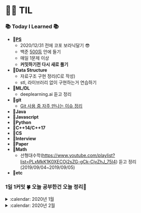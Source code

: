 # :woman_technologist: TIL
### :books: Today I Learned :books:
* **:file_folder:[PS](https://github.com/sooooojinlee/TIL/tree/master/PS)**
  * 2020/12/31 전에 코포 보라닉달기 :sunglasses:
  * 백준 [500등](https://www.acmicpc.net/user/jaq0424) 안에 들기
  * 매일 1문제 이상
  * **커밋하기전 다시 새로 풀기**
* **:file_folder:Data Structure**
  * 자료구조 구현 정리(C로 작성)
  * stl, 라이브러리 없이 구현하는거 연습하기
* **:file_folder:ML/DL**
  * deeplearning.ai 듣고 정리
* **:file_folder:git**
  * [Git 사용 중 자주 만나는 이슈 정리](https://parksb.github.io/article/28.html)
* **:file_folder:Java**
* **:file_folder:Javascript**
* **:file_folder:Python**
* **:file_folder:C++14/C++17**
* **:file_folder:CS**
* **:file_folder:Interview**
* **:file_folder:Paper**
* **:file_folder:Math**
  * 선형대수학(https://www.youtube.com/playlist?list=PLxMkK1K0XECOj2sZG-gCk-CjvZhJ_75I4) 듣고 정리(2019/09/04~2019/09/05)
* **:file_folder:etc**

### 1일 1커밋 :four_leaf_clover: 오늘 공부한건 오늘 정리:pencil:
<details>
 <summary> :calendar: 2020년 1월</summary>
<div markdown="1">
 
##### 200127 월
* 16924 십자가 찾기 다시 풂
##### 200128 화
* 16922 로마 숫자 만들기 다시 풂
* 16988 Baaaaaaaaaduk2 (Easy) 맞왜틀..
##### 200129 수
* 17070 파이프 옮기기, 15686 치킨배달, 16637 괄호 추가하기 다시 풂
* 1413 제 1종 스털링 수...? :thinking:
##### 200130 목
* 17406 배열 돌리기4
  * algorithm 헤더에 rotate 같은 것도 있던데... 
  for문으로 삽질안하고  
  ```rotate(group.rbegin(), group.rbegin()+1, group.rend())```  
  같은 방법도 있음...:innocent:
  * 기출 중에 톱니바퀴랑 비슷한 듯
  * algorithm, tuple 헤더 없이 하는 ps 머리에 쥐난다 :woman_facepalming:
* 15684 사다리 조작 다시 풂
* 16968 차량 번호판
##### 200131 금
* PPHUB 예쁘다.. 위젯에 잔디밭 깔리는거:relaxed:
</div>
</details>
<details>
 <summary> :calendar: 2020년 2월</summary>
<div markdown="1">
 
##### 200202 일
* 16917 양념 반 후라이드 반
* 16937 두 스티커
* 16988 Baaaaaaaaaduk2 (Easy)
* 16945 매직 스퀘어로 변경하기
* 크기 N * N 행렬 A의 B제곱 -> 시간복잡도 O(N^3logB)
* int 범위를 초과하는 피보나치 수 -> 피사노 주기
  * 피보나치 수를 k로 나눈 나머지는 주기를 갖는다
  * But, N번 째 피보나치 수 (N <= 1000000000000000) k가 매우 클 때 (k = 1000000007) 행렬 제곱 이용 
  
##### 200203 월
* 15683 다시 풂
* 16956 늑대와 양 
  * 울타리를 최소로 치는 문제가 아님 -> 인접한 칸에 늑대만 없으면 빈칸에 울타리를 전부 쳐 버리면 됨
* 16938 캠프준비
  * 문제를 선택하거나 안하거나 -> 재귀 or 비트마스크로 풀기
* 17085 십자가 2개 놓기
  * 첫번째 십자가를 놓고 두번째 십자가를 놓는데 첫번째 십자가를 다시 십자가를 놓을 수 있는 칸으로 바꾸는 과정 주의하기
  
##### 200204 화
* 16932 모양 만들기
  * N * M인 모든 칸에서 BFS를 수행하는데 걸리는 시간 복잡도 O(NMNM) -> 1<=N, M <=1000 이므로 O(1000^4)
  * 모든 칸을 1로 바꿔가면서 BFS를 할 수 없다
* 17086 아기 상어 2

##### 200205 수
* 4991 로봇 청소기
* 2003 수들의 합 2
  * O(N^3) -> i를 정하고 j를 정함  
  ```
  for(int i=0; i<n; i++) {
    for(int j=i; j<n; j++) {
      int sum=0;
      for(int k=i; k<=j; k++) {
       sum+=a[k];
      }
    }
  }
  ```
  * O(N^2) -> 각각의 i에 대해서 누적
  ```
  for(int i=0; i<n; i++) {
   int sum=0;
   for(int j=i; j<n; j++) {
    sum+=a[j];
   }
  }
  ```
  * O(N) -> 투 포인터
* 16948 데스 나이트

##### 200206 목
* 2151 거울 설치
* 2234 성곽
* 17089 세 친구
</div>
</details>
